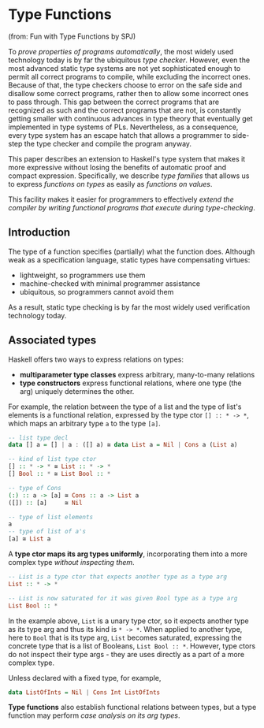 # Type Functions

(from: Fun with Type Functions by SPJ)

To *prove properties of programs automatically*, the most widely used technology today is by far the ubiquitous *type checker*. However, even the most advanced static type systems are not yet sophisticated enough to permit all correct programs to compile, while excluding the incorrect ones. Because of that, the type checkers choose to error on the safe side and disallow some correct programs, rather then to allow some incorrect ones to pass through. This gap between the correct programs that are recognized as such and the correct programs that are not, is constantly getting smaller with continuous advances in type theory that eventually get implemented in type systems of PLs. Nevertheless, as a consequence, every type system has an escape hatch that allows a programmer to side-step the type checker and compile the program anyway.

This paper describes an extension to Haskell's type system that makes it more expressive without losing the benefits of automatic proof and compact expression. Specifically, we describe *type families* that allows us to express *functions on types* as easily as *functions on values*.

This facility makes it easier for programmers to effectively *extend the compiler by writing functional programs that execute during type-checking*.

## Introduction

The type of a function specifies (partially) what the function does. Although weak as a specification language, static types have compensating virtues:
- lightweight, so programmers use them
- machine-checked with minimal programmer assistance
- ubiquitous, so programmers cannot avoid them

As a result, static type checking is by far the most widely used verification technology today.




## Associated types

Haskell offers two ways to express relations on types:
* **multiparameter type classes** express arbitrary, many-to-many relations
* **type constructors** express functional relations, where one type (the arg) uniquely determines the other.

For example, the relation between the type of a list and the type of list's elements is a functional relation, expressed by the type ctor `[] :: * -> *`, which maps an arbitrary type `a` to the type `[a]`.

```hs
-- list type decl
data [] a = [] | a : ([] a) ≅ data List a = Nil | Cons a (List a)

-- kind of list type ctor
[] :: * -> * ≅ List :: * -> *
[] Bool :: * ≅ List Bool :: *

-- type of Cons
(:) :: a -> [a] ≅ Cons :: a -> List a
([]) :: [a]     ≅ Nil

-- type of list elements
a
-- type of list of a's
[a] ≅ List a
```

A **type ctor maps its arg types uniformly**, incorporating them into a more complex type *without inspecting them*.

```hs
-- List is a type ctor that expects another type as a type arg
List :: * -> *

-- List is now saturated for it was given Bool type as a type arg
List Bool :: *
```

In the example above, `List` is a unary type ctor, so it expects another type as its type arg and thus its kind is `* -> *`. When applied to another type, here to `Bool` that is its type arg, `List` becomes saturated, expressing the concrete type that is a list of Booleans, `List Bool :: *`. However, type ctors do not inspect their type args - they are uses directly as a part of a more complex type.

Unless declared with a fixed type, for example,

```hs
data ListOfInts = Nil | Cons Int ListOfInts
```


**Type functions** also establish functional relations between types, but a type function may perform *case analysis on its arg types*.
